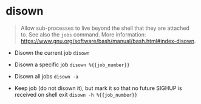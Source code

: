 # disown
> Allow sub-processes to live beyond the shell that they are attached to.
> See also the `jobs` command.
> More information: <https://www.gnu.org/software/bash/manual/bash.html#index-disown>.

- Disown the current job
`disown`

- Disown a specific job
`disown %{{job_number}}`

- Disown all jobs
`disown -a`

- Keep job (do not disown it), but mark it so that no future SIGHUP is received on shell exit
`disown -h %{{job_number}}`
